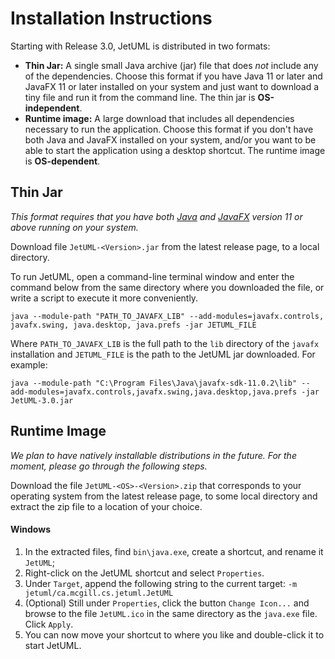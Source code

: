# Installation Instructions

Starting with Release 3.0, JetUML is distributed in two formats:

* **Thin Jar:** A single small Java archive (jar) file that does _not_ include any of the dependencies. Choose this format if you have Java 11 or later and JavaFX 11 or later installed on your system and just want to download a tiny file and run it from the command line. The thin jar is **OS-independent**.
* **Runtime image:** A large download that includes all dependencies necessary to run the application. Choose this format if you don't have both Java and JavaFX installed on your system, and/or you want to be able to start the application using a desktop shortcut. The runtime image is **OS-dependent**.

## Thin Jar

*This format requires that you have both [Java](https://openjdk.java.net/) and [JavaFX](https://openjfx.io/) version 11 or above running on your system.* 

Download file `JetUML-<Version>.jar` from the latest release page, to a local directory. 

To run JetUML, open a command-line terminal window and enter the command below from the same directory where you downloaded the file, or write a script to execute it more conveniently.

```shell
java --module-path "PATH_TO_JAVAFX_LIB" --add-modules=javafx.controls, javafx.swing, java.desktop, java.prefs -jar JETUML_FILE
```

Where `PATH_TO_JAVAFX_LIB` is the full path to the `lib` directory of the `javafx` installation and `JETUML_FILE` is the path to the JetUML jar downloaded. For example:

```shell
java --module-path "C:\Program Files\Java\javafx-sdk-11.0.2\lib" --add-modules=javafx.controls,javafx.swing,java.desktop,java.prefs -jar JetUML-3.0.jar
```

## Runtime Image

*We plan to have natively installable distributions in the future. For the moment, please go through the following steps.*

Download the file `JetUML-<OS>-<Version>.zip` that corresponds to your operating system from the latest release page, to some local directory and extract the zip file to a location of your choice.

#### Windows

1. In the extracted files, find `bin\java.exe`, create a shortcut, and rename it `JetUML`;
2. Right-click on the JetUML shortcut and select `Properties`.
3. Under `Target`, append the following string to the current target: `-m jetuml/ca.mcgill.cs.jetuml.JetUML`
4. (Optional) Still under `Properties`, click the button `Change Icon...` and browse to the file `JetUML.ico` in the same directory as the `java.exe` file. Click `Apply`.
5. You can now move your shortcut to where you like and double-click it to start JetUML.

